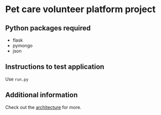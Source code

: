 # Pet care volunteer platform project
## Python packages required
* flask
* pymongo
* json
## Instructions to test application
Use `run.py`
## Additional information
Check out the [architecture](Documentation/Architecture.md) for more.